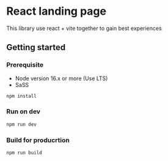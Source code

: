 # React landing page

This library use react + vite together to gain best experiences

## Getting started

### Prerequisite
- Node version 16.x or more (Use LTS)
- SaSS


```js
npm install
```

### Run on dev 

```js
npm run dev
```

### Build for producrtion
```
npm run build
```